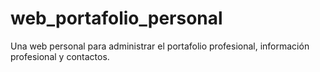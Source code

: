 # web_portafolio_personal
Una web personal para administrar el portafolio profesional, información profesional y contactos.
